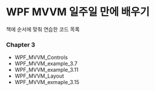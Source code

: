 # WPF MVVM 일주일 만에 배우기

책에 순서에 맞춰 연습한 코드 목록 

### Chapter 3

- WPF_MVVM_Controls
- WPF_MVVM_example_3.7
- WPF_MVVM_example_3.11
- WPF_MVVM_Layout
- WPF_MVVM_exmaple_3.15

